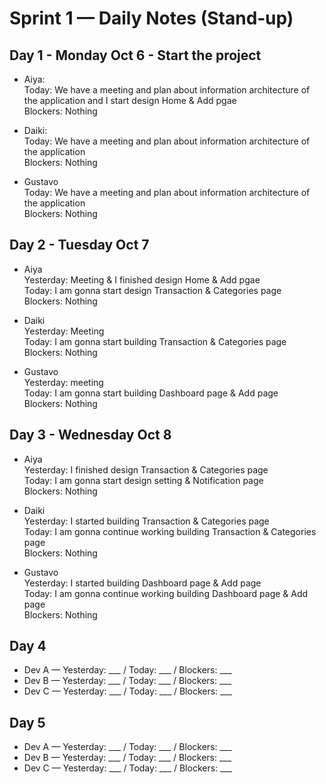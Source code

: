 # Sprint 1 — Daily Notes (Stand‑up)

## Day 1 - Monday Oct 6 - Start the project
- Aiya:
<br>Today: We have a meeting and plan about information architecture of the application and I start design Home & Add pgae
<br>Blockers: Nothing

- Daiki: 
<br>Today: We have a meeting and plan about information architecture of the application
<br>Blockers: Nothing

- Gustavo 
<br>Today: We have a meeting and plan about information architecture of the application
<br>Blockers: Nothing

## Day 2 - Tuesday Oct 7
- Aiya 
<br>Yesterday: Meeting & I finished design Home & Add pgae
<br>Today: I am gonna start design Transaction & Categories page
<br>Blockers: Nothing

- Daiki 
<br>Yesterday: Meeting
<br>Today: I am gonna start building Transaction & Categories page
<br>Blockers: Nothing

- Gustavo 
<br>Yesterday: meeting
<br>Today: I am gonna start building Dashboard page & Add page
<br>Blockers: Nothing

## Day 3 - Wednesday Oct 8
- Aiya 
<br>Yesterday: I finished design Transaction & Categories page
<br>Today: I am gonna start design setting & Notification page
<br>Blockers: Nothing

- Daiki 
<br>Yesterday: I started building Transaction & Categories page
<br>Today: I am gonna continue working building Transaction & Categories page
<br>Blockers: Nothing

- Gustavo 
<br>Yesterday: I started building Dashboard page & Add page
<br>Today: I am gonna continue working building Dashboard page & Add page
<br>Blockers: Nothing

## Day 4
- Dev A — Yesterday: ___ / Today: ___ / Blockers: ___
- Dev B — Yesterday: ___ / Today: ___ / Blockers: ___
- Dev C — Yesterday: ___ / Today: ___ / Blockers: ___

## Day 5
- Dev A — Yesterday: ___ / Today: ___ / Blockers: ___
- Dev B — Yesterday: ___ / Today: ___ / Blockers: ___
- Dev C — Yesterday: ___ / Today: ___ / Blockers: ___
